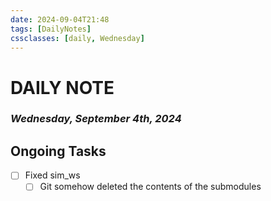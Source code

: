 ```yaml
---
date: 2024-09-04T21:48
tags: [DailyNotes]
cssclasses: [daily, Wednesday]
---
```

# DAILY NOTE
### *Wednesday, September 4th, 2024*

## Ongoing Tasks
- [ ] Fixed sim_ws
	- [ ] Git somehow deleted the contents of the submodules